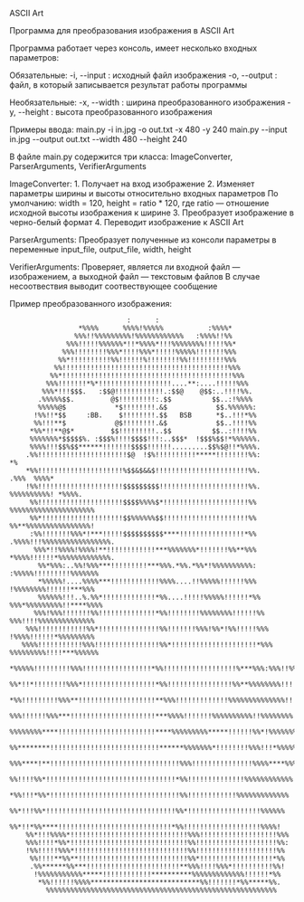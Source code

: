 ASCII Art

Программа для преобразования изображения в ASCII Art

Программа работает через консоль, имеет несколько входных параметров:

Обязательные:
	-i, --input  : исходный файл изображения
	-o, --output : файл, в который записывается результат работы программы

Необязательные:
	-x, --width  : ширина преобразованного изображения
	-y, --height : высота преобразованного изображения

Примеры ввода:
	main.py -i in.jpg -o out.txt -x 480 -y 240
	main.py --input in.jpg --output out.txt --width 480 --height 240

В файле main.py содержится три класса: ImageConverter, ParserArguments, VerifierArguments

ImageConverter:
	1. Получает на вход изображение
	2. Изменяет параметры ширины и высоты относительно входных параметров
		По умолчанию: width = 120, 
					  height = ratio * 120, 
					  	где ratio — отношение исходной высоты изображения к ширине
	3. Преобразует изображение в черно-белый формат
	4. Переводит изображение к ASCII Art

ParserArguments:
	Преобразует полученные из консоли параметры в переменные 
		input_file, output_file, width, height

VerifierArguments:
	Проверяет, является ли входной файл — изображением,
			   а выходной файл — текстовым файлов
	В случае несоотвествия выводит соотвествующее сообщение
	
	
Пример преобразованного изображения:            
                                                                                                    
                                 :      :                                                               
                     *%%%%      %%%%!%%%%%           :%%%%*                                             
                    %%%!!%%%%%%%%%!%%%%%%%%%%%%   :%%%%!!%%                                             
                  %%%!!!!!%%%%%%*!!*%%%%*!!!%%%%%%%%!!!!!%%*                                            
                 %%%!!!!!!!!%%%*!!!!%%%*!!!!!%%%%%!!!!!!!%%%                                            
                %%*!!!!!!!!!!%%!!!!!!%!!!!!!!!%%!!!!!!!!!%%%                                            
               %%!!!!!!!!!!!!!!!!!!!!!!!!!!!!!!!!!!!!!!!!!%%%                                           
              %%*!!!!!!!!!!!!!!!!!!!!!!!!!!!!!!!!!!!!!!!!!!%%%                                          
             %%%!!!!!!!*%*!!!!!!!!!!!!!!!!!!....**:....!!!!!%%%                                         
            %%%*!!!$$$.   :$$@!!!!!!!!!!!!.:$$@    @$$:..!!!!%%.                                        
           .%%%%%$$.         @$!!!!!!!!!:.$$          $$..:!%%%%                                        
           %%%%%@$            *$!!!!!!!!.&$            $$.%%%%%%:                                       
          !%%!!*$$     :BB.    $!!!!!!!!.$$   BSB      *$..!!!*%%                                       
          %%!!!**$            @$!!!!!!!!.&$            $$..!!!!%%                                       
         *%%*!!**@$*         $$!!!!!!!!!..$$          $$..:!!!!%%                                       
         %%%%%%%*$$$$$%. :$$$%!!!!$$$$!!!:..$$$*  !$$$%$$!*%%%%%%.                                      
         %%%%!!!$$%$$******!!!!!!!$$$$!!!!!!.........$$%$@!!*%%%%.                                      
        .%%!!!!!!!!!!!!!!!!!!!!!!$@  !$%!!!!!!!!!!*****!!!!!!!!%%:                        *%            
        *%%!!!!!!!!!!!!!!!!!!!!!%$$&$&&$!!!!!!!!!!!!!!!!!!!!!!!%%.                .%%%  %%%%*           
        !%%!!!!!!!!!!!!!!!!!!!!!$$$$$$$$$!!!!!!!!!!!!!!!!!!!!!!%%.                %%%%%%%%%%! *%%%%.    
         %%!!!!!!!!!!!!!!!!!!!!!$$$$%%%%$*!!!!!!!!!!!!!!!!!!!!!%%             %%%%%%%%%%%%%%%%%%%%%     
         %%*!!!!!!!!!!!!!!!!!!!!$$%%%%%%$$!!!!!!!!!!!!!!!!!!!!!%%             %%**%%%%%%%%%%%%%%%%!     
         :%%!!!!!!!%%%*!***!!!!!$$$$$$$$$$****!!!!!!!!!!!!!!!!*%%           .%%%%!!!%%%%%%%%%%%%%%%%%.  
          %%%*!!%%%%!%%%%!**!!!!!!!!!!!!***%%%%%%%*!!!!!!!%%**%%%           *%%%%!!!!!!*%%%%%%%%%%%%%.  
           %%*%%%:..%%!%%%***!!!!!!!!!***%%%.*%%.*%%*!%%%%%%%%%%:           :%%%%%!!!!!!!!!%%%%%%%      
           *%%%%%!....%%%%***!!!!!!!!!!!!%%%%....!!%%%%%!!!!!!%%%           !%%%%%%%%!!!!!!***%%%       
           %%%%%%!!!..%.%%*!!!!!!!!!!!!!*%%....!!!!!%%%%%!!!!!!*%%         %%%*%%%%%%%%%!!****%%%%      
          %%%!%%%!!!!!!!%%!!!!!!!!!!!!!!*%%!!!!!!!!%%%%%%%%!!!!!!%%       %%%!!!!%%%%%%%%%%%%%%         
        %%%!!!!!!!!!!!!%%*!!!!!!!!!!!!!!!%%!!!!!!!%%%!%%*!%%!!!!!%%%    !%%%%!!!!!!*%%%%%%%%%           
       %%%%!!!!!!!!!!!%%%!!!!!!!!!!!!!!!!%%*!!!!!!!!!!!!!!!!!!!!!*%%%  %%%%%%%%%!!!!***%%%%%%           
      *%%%%%!!!!!!!!!%%%!!!!!!!!!!!!!!!!!*%%!!!!!!!!!!!!!!!!!!%***%%%:%%%!!%%%%%%%%**%%%!               
      %%*!!*!!!!!!!!%%%*!!!!!!!!!!!!!!!!!!*%%!!!!!!!!!!!!!!!!%%**%%%%%%%%!!!!!%%%%%%%%%                 
      *%%!!!!!!!!!%%%**!!!!!!!!!!!!!!!!!!!**%%%!!!!!!!!!!!!!%%%%%%%%%%%%%%!!!!!!*%%%%.                  
       %%%!!!!!!%%%***!!!!!!!!!!!!!!!!!!!!!***%%%%!!!!!!!%%%%%%%%%%!!%%%%%%%%!***%%%                    
         %%%%%%%%****!!!!!!!!!!!!!!!!!!!!!!!!****%%%%%%%%%*****!!!!!!%%*!%%%%%%%%%%                     
          %%********!!!!!!!!!!!!!!!!!!!!!!!!!!!******%%%%%%%*!!!!!!!!%%%!!!*%%%%%.                      
         %%%****!**!!!!!!!!!!!!!!!!!!!!!!!!!!!!!!!!%%%!!!!!!!!!!!!!!!%%%%****%%%                        
         %%!!!!%%*!!!!!!!!!!!!!!!!!!!!!!!!!!!!!!!!*%%!!!!!!!!!!!!!!%%%%%%%%%%%%                         
        *%%!!!*%%*!!!!!!!!!!!!!!!!!!!!!!!!!!!!!!!!%%!!!!!!!!!!!!%%%%%%%%%%%%%                           
        %%*!!!%%*!!!!!!!!!!!!!!!!!!!!!!!!!!!!!!!!%%*!!!!!!!!!!!!!!!!!!%%%%%%                            
        %%*!!*%%****!!!!!!!!!!!!!!!!!!!!!!!!!!!!*%%!!!!!!!!!!!!!!!!!!!%%%%!                             
        %%*!!!%%%%*!!!!!!!!!!!!!!!!!!!!!!!!!!!!!%%%!!!!!!!!!!!!!!!!!!!%%%                               
        %%%!!!!*%%*!!!!!!!!!!!!!!!!!!!!!!!!!!!!!%%!!!!!!!!!!!!!!!!!!!!%%:                               
        !%%!!!!!%%%*!!!!!!!!!!!!!!!!!!!!!!!!!!!!%%!!!!!!!!!!!!!!!!!!!!%%                                
         %%!!!!**%%**!!!!!!!!!!!!!!!!!!!!!!!!!!!%%*!!!!!!!!!!!!!!!!!!*%%                                
         .%%******%%***!!!!!!!!!!!!!!!!!!!!!!!**%%%!!!!%%%*!!!!!!!!!!%%!                                
          !%%%%%%%%%%%*****!!!!!!!!!!!!**********%%%%%%%%%%%%%!!!!!!*%%                                 
           *%%!!!!!!%%%%***************************%%!!!!!!!*%%*****%%.                                 
             %%%%%%%%%%%%%%%%%%%%%%%%%%%%%%%%%%%%%%%%%%%%%%%%%%%%%%%%%                                  


























